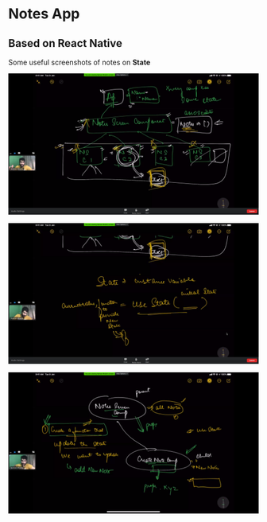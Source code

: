 # Notes App
## Based on React Native

Some useful screenshots of notes on **State**

![image1](/Lecture%20(RN)%20Screenshots/Screenshot%20from%202020-07-29%2018-33-58.png "1")

![image2](/Lecture%20(RN)%20Screenshots/Screenshot%20from%202020-07-29%2018-36-41.png "2")

![image3](/Lecture%20(RN)%20Screenshots/Screenshot%20from%202020-07-29%2019-06-26.png "3")
